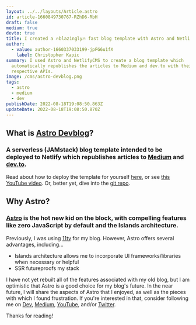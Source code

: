 ```yaml
---
layout: ../../layouts/Article.astro
id: article-1660849730767-RZhD6-RbH
draft: false
medium: true
devto: true
title: I created a 🔥blazingly🔥 fast blog template with Astro and NetlifyCMS
author:
  - value: author-1660337033199-jpFG6u1fX
    label: Christopher Kapic
summary: I used Astro and NetlifyCMS to create a blog template which
  automatically republishes the articles to Medium and dev.to with their
  respective APIs.
image: /cms/astro-devblog.png
tags:
  - astro
  - medium
  - dev
publishDate: 2022-08-18T19:08:50.863Z
updateDate: 2022-08-18T19:08:50.870Z
---
```


## What is [Astro Devblog](https://astro-devblog.netlify.app/)?
### A serverless (JAMstack) blog template intended to be deployed to Netlify which republishes articles to [Medium](https://medium.com/@christopherkapic) and [dev.to](https://dev.to/christopherkapic).

Read about how to deploy the template for yourself [here](https://astro-devblog.netlify.app/article/how-to-use-astro-devblog), or see [this YouTube video](https://youtu.be/8c7_vX3XPDc). Or, better yet, dive into the [git repo](https://github.com/christopher-kapic/astro-devblog).

## Why Astro?
### [Astro](https://astro.build/) is the hot new kid on the block, with compelling features like zero JavaScript by default and the Islands architecture.

Previously, I was using [11ty](https://www.11ty.dev) for my blog. However, Astro offers several advantages, including...
- Islands architecture allows me to incorporate UI frameworks/libraries when necessary or helpful
- SSR futureproofs my stack

I have not yet rebuilt all of the features associated with my old blog, but I am optimistic that Astro is a good choice for my blog's future. In the near future, I will share the aspects of Astro that I enjoyed, as well as the pieces with which I found frustration. If you're interested in that, consider following me on [Dev](https://dev.to/christopherkapic), [Medium](https://medium.com/@christopherkapic), [YouTube](https://www.youtube.com/channel/UCuXgDzDJhNAwvzvc62GnYwA), and/or [Twitter](https://twitter.com/kapicode).

Thanks for reading!